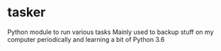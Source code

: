 # tasker
Python module to run various tasks
Mainly used to backup stuff on my computer periodically and learning a bit of Python 3.6
